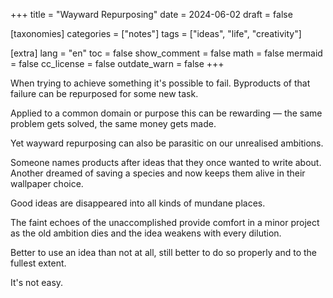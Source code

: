 +++
title = "Wayward Repurposing"
date = 2024-06-02
draft = false

[taxonomies]
categories = ["notes"]
tags = ["ideas", "life", "creativity"]

[extra]
lang = "en"
toc = false
show_comment = false
math = false
mermaid = false
cc_license = false
outdate_warn = false
+++

When trying to achieve something it's possible to fail.
Byproducts of that failure can be repurposed for some new task.

<!-- more -->

Applied to a common domain or purpose this can be rewarding —
the same problem gets solved, the same money gets made.

Yet wayward repurposing can also be parasitic on our unrealised ambitions.

Someone names products after ideas that they once wanted to write about.
Another dreamed of saving a species and now keeps them alive in their wallpaper
choice.

Good ideas are disappeared into all kinds of mundane places.

The faint echoes of the unaccomplished provide comfort in a minor project as
the old ambition dies and the idea weakens with every dilution.

Better to use an idea than not at all, still better to do so properly and to
the fullest extent.

It's not easy.
